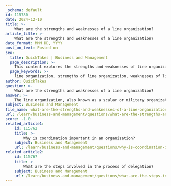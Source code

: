 ```yaml
---
_schema: default
id: 115780
date: 2024-12-10
title: >-
    What are the strengths and weaknesses of a line organization?
article_title: >-
    What are the strengths and weaknesses of a line organization?
date_format: MMM DD, YYYY
post_on_text: Posted on
seo:
  title: QuickTakes | Business and Management
  page_description: >-
    This content explores the strengths and weaknesses of line organization, an organizational structure characterized by a clear chain of command and direct reporting relationships, highlighting its simplicity, authority, coordination, and drawbacks like limited specialization and inflexibility.
  page_keywords: >-
    line organization, strengths of line organization, weaknesses of line organization, organizational structure, hierarchy, management decision-making, employee roles, communication, supervision, specialization
author: QuickTakes
question: >-
    What are the strengths and weaknesses of a line organization?
answer: >-
    The line organization, also known as a scalar or military organization, is one of the simplest and oldest forms of organizational structure. It features a clear vertical chain of command where authority flows from the top down, and each employee reports directly to their immediate superior. This structure has both strengths and weaknesses.\n\n### Strengths of Line Organization:\n1. **Simplicity**: The line organization is straightforward and easy to understand. Employees are aware of their roles, responsibilities, and the hierarchy within the organization.\n2. **Clear Authority**: There is a well-defined chain of command, which minimizes confusion regarding who is in charge and who is responsible for decision-making.\n3. **Better Coordination**: The direct reporting relationships facilitate effective communication and coordination among employees, leading to more streamlined operations.\n4. **Quick Decision-Making**: With fewer layers of management, decisions can be made rapidly, allowing the organization to respond swiftly to changes or challenges.\n5. **Effective Supervision**: Supervisors have direct oversight of their subordinates, which can enhance accountability and performance monitoring.\n\n### Weaknesses of Line Organization:\n1. **Limited Specialization**: Employees may become proficient in their specific tasks but have limited exposure to diverse roles, which can hinder overall skill development.\n2. **Over-Reliance on Line Managers**: The structure can lead to an over-dependence on line managers for decision-making, which may stifle innovation and initiative among employees.\n3. **Lack of Expertise**: In some cases, line managers may not possess the necessary expertise in specialized areas, leading to potential inefficiencies or poor decision-making.\n4. **Potential for Nepotism**: The clear hierarchy can sometimes foster favoritism or nepotism, where personal relationships influence promotions or assignments rather than merit.\n5. **Authoritative Leadership**: The structure often promotes a top-down approach to leadership, which can limit employee input and reduce morale if not managed properly.\n6. **Inflexibility**: The rigid structure may not adapt well to changes in the environment or market, making it less suitable for dynamic industries.\n\nIn summary, while the line organization offers clarity and efficiency, it also presents challenges related to specialization, decision-making, and adaptability. Organizations must weigh these strengths and weaknesses when considering this structure for their operations.
subject: Business and Management
file_name: what-are-the-strengths-and-weaknesses-of-a-line-organization.md
url: /learn/business-and-management/questions/what-are-the-strengths-and-weaknesses-of-a-line-organization
score: -1.0
related_article1:
    id: 115762
    title: >-
        Why is coordination important in an organization?
    subject: Business and Management
    url: /learn/business-and-management/questions/why-is-coordination-important-in-an-organization
related_article2:
    id: 115767
    title: >-
        What are the steps involved in the process of delegation?
    subject: Business and Management
    url: /learn/business-and-management/questions/what-are-the-steps-involved-in-the-process-of-delegation
---
```


&nbsp;